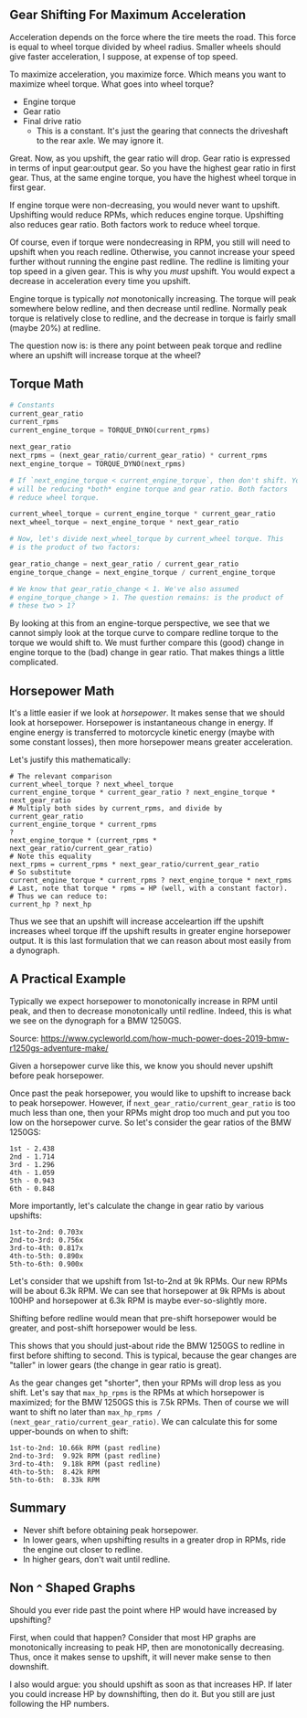 ## Gear Shifting For Maximum Acceleration

Acceleration depends on the force where the tire meets the road. This
force is equal to wheel torque divided by wheel radius. Smaller wheels
should give faster acceleration, I suppose, at expense of top speed.

To maximize acceleration, you maximize force. Which means you want to
maximize wheel torque. What goes into wheel torque?

- Engine torque
- Gear ratio
- Final drive ratio
  - This is a constant. It's just the gearing that connects the
    driveshaft to the rear axle. We may ignore it.

Great. Now, as you upshift, the gear ratio will drop. Gear ratio is
expressed in terms of input gear:output gear. So you have the highest
gear ratio in first gear. Thus, at the same engine torque, you have the
highest wheel torque in first gear.

If engine torque were non-decreasing, you would never want to upshift.
Upshifting would reduce RPMs, which reduces engine torque. Upshifting
also reduces gear ratio. Both factors work to reduce wheel torque.

Of course, even if torque were nondecreasing in RPM, you still will need
to upshift when you reach redline. Otherwise, you cannot increase your
speed further without running the engine past redline. The redline is
limiting your top speed in a given gear. This is why you _must_ upshift.
You would expect a decrease in acceleration every time you upshift.

Engine torque is typically _not_ monotonically increasing. The torque
will peak somewhere below redline, and then decrease until redline.
Normally peak torque is relatively close to redline, and the decrease in
torque is fairly small (maybe 20%) at redline.

The question now is: is there any point between peak torque and redline
where an upshift will increase torque at the wheel?

## Torque Math

```python
# Constants
current_gear_ratio
current_rpms
current_engine_torque = TORQUE_DYNO(current_rpms)

next_gear_ratio
next_rpms = (next_gear_ratio/current_gear_ratio) * current_rpms
next_engine_torque = TORQUE_DYNO(next_rpms)

# If `next_engine_torque < current_engine_torque`, then don't shift. You
# will be reducing *both* engine torque and gear ratio. Both factors
# reduce wheel torque.

current_wheel_torque = current_engine_torque * current_gear_ratio
next_wheel_torque = next_engine_torque * next_gear_ratio

# Now, let's divide next_wheel_torque by current_wheel torque. This
# is the product of two factors:

gear_ratio_change = next_gear_ratio / current_gear_ratio
engine_torque_change = next_engine_torque / current_engine_torque

# We know that gear_ratio_change < 1. We've also assumed
# engine_torque_change > 1. The question remains: is the product of
# these two > 1?
```

By looking at this from an engine-torque perspective, we see that we
cannot simply look at the torque curve to compare redline torque to the
torque we would shift to. We must further compare this (good) change in
engine torque to the (bad) change in gear ratio. That makes things a
little complicated.

## Horsepower Math

It's a little easier if we look at _horsepower_. It makes sense that we
should look at horsepower. Horsepower is instantaneous change in energy.
If engine energy is transferred to motorcycle kinetic energy (maybe with
some constant losses), then more horsepower means greater acceleration.

Let's justify this mathematically:

```
# The relevant comparison
current_wheel_torque ? next_wheel_torque
current_engine_torque * current_gear_ratio ? next_engine_torque * next_gear_ratio
# Multiply both sides by current_rpms, and divide by current_gear_ratio
current_engine_torque * current_rpms
?
next_engine_torque * (current_rpms * next_gear_ratio/current_gear_ratio)
# Note this equality
next_rpms = current_rpms * next_gear_ratio/current_gear_ratio
# So substitute
current_engine_torque * current_rpms ? next_engine_torque * next_rpms
# Last, note that torque * rpms = HP (well, with a constant factor).
# Thus we can reduce to:
current_hp ? next_hp
```

Thus we see that an upshift will increase acceleartion iff the upshift
increases wheel torque iff the upshift results in greater engine
horsepower output. It is this last formulation that we can reason about
most easily from a dynograph.

## A Practical Example

Typically we expect horsepower to monotonically increase in RPM until
peak, and then to decrease monotonically until redline. Indeed, this is
what we see on the dynograph for a BMW 1250GS.

Source: https://www.cycleworld.com/how-much-power-does-2019-bmw-r1250gs-adventure-make/

Given a horsepower curve like this, we know you should never upshift
before peak horsepower.

Once past the peak horsepower, you would like to upshift to increase
back to peak horsepower. However, if
`next_gear_ratio/current_gear_ratio` is too much less than one, then
your RPMs might drop too much and put you too low on the horsepower
curve. So let's consider the gear ratios of the BMW 1250GS:

```
1st - 2.438
2nd - 1.714
3rd - 1.296
4th - 1.059
5th - 0.943
6th - 0.848
```

More importantly, let's calculate the change in gear ratio by various
upshifts:

```
1st-to-2nd: 0.703x
2nd-to-3rd: 0.756x
3rd-to-4th: 0.817x
4th-to-5th: 0.890x
5th-to-6th: 0.900x
```

Let's consider that we upshift from 1st-to-2nd at 9k RPMs. Our new RPMs
will be about 6.3k RPM. We can see that horsepower at 9k RPMs is about
100HP and horsepower at 6.3k RPM is maybe ever-so-slightly more.

Shifting before redline would mean that pre-shift horsepower would be
greater, and post-shift horsepower would be less.

This shows that you should just-about ride the BMW 1250GS to redline in
first before shifting to second. This is typical, because the gear
changes are "taller" in lower gears (the change in gear ratio is great).

As the gear changes get "shorter", then your RPMs will drop less as you
shift. Let's say that `max_hp_rpms` is the RPMs at which horsepower is
maximized; for the BMW 1250GS this is 7.5k RPMs. Then of course we will
want to shift no later than `max_hp_rpms / (next_gear_ratio/current_gear_ratio)`. We can calculate this for some
upper-bounds on when to shift:

```
1st-to-2nd: 10.66k RPM (past redline)
2nd-to-3rd:  9.92k RPM (past redline)
3rd-to-4th:  9.18k RPM (past redline)
4th-to-5th:  8.42k RPM
5th-to-6th:  8.33k RPM
```

## Summary

- Never shift before obtaining peak horsepower.
- In lower gears, when upshifting results in a greater drop in RPMs,
  ride the engine out closer to redline.
- In higher gears, don't wait until redline.

## Non `^` Shaped Graphs

Should you ever ride past the point where HP would have increased by
upshifting?

First, when could that happen? Consider that most HP graphs are
monotonically increasing to peak HP, then are monotonically decreasing.
Thus, once it makes sense to upshift, it will never make sense to then
downshift.

I also would argue: you should upshift as soon as that increases HP. If
later you could increase HP by downshifting, then do it. But you still
are just following the HP numbers.
